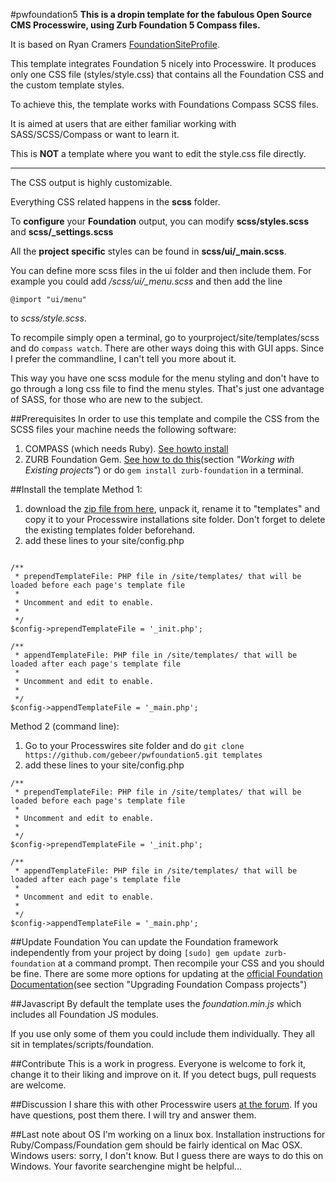 #pwfoundation5
**This is a dropin template for the fabulous Open Source CMS Processwire, using Zurb Foundation 5 Compass files.**

It is based on Ryan Cramers [FoundationSiteProfile](https://github.com/ryancramerdesign/FoundationSiteProfile).

This template integrates Foundation 5 nicely into Processwire. It produces only one CSS file (styles/style.css) that contains all the Foundation CSS and the custom template styles.

To achieve this, the template works with Foundations Compass SCSS files.

It is aimed at users that are either familiar working with SASS/SCSS/Compass or want to learn it.

This is __NOT__ a template where you want to edit the style.css file directly.

---

The CSS output is highly customizable.

Everything CSS related happens in the **scss** folder.

To **configure** your **Foundation** output, you can modify **scss/styles.scss** and **scss/_settings.scss**

All the **project specific** styles can be found in **scss/ui/_main.scss**.

You can define more scss files in the ui folder and then include them.
For example you could add */scss/ui/_menu.scss* and then add the line

```@import "ui/menu"```

to *scss/style.scss*.

To recompile simply open a terminal, go to yourproject/site/templates/scss and do `compass watch`.
There are other ways doing this with GUI apps. Since I prefer the commandline, I can't tell you more about it.

This way you have one scss module for the menu styling and don't have to go through a long css file to find the menu styles. That's just one advantage of SASS, for those who are new to the subject.

##Prerequisites
In order to use this template and compile the CSS from the SCSS files your machine needs the following software:

1. COMPASS (which needs Ruby). [See howto install](http://compass-style.org/install/)
2. ZURB Foundation Gem. [See how to do this](http://foundation.zurb.com/docs/v/4.3.2/sass.html)(section *"Working with Existing projects"*) or do `gem install zurb-foundation` in a terminal.

##Install the template
Method 1:

1. download the [zip file from here](https://github.com/gebeer/pwfoundation5/archive/master.zip), unpack it, rename it to "templates" and copy it to your Processwire installations site folder. Don't forget to delete the existing templates folder beforehand.
2. add these lines to your site/config.php

```

/**
 * prependTemplateFile: PHP file in /site/templates/ that will be loaded before each page's template file
 *
 * Uncomment and edit to enable.
 *
 */
$config->prependTemplateFile = '_init.php';

/**
 * appendTemplateFile: PHP file in /site/templates/ that will be loaded after each page's template file
 *
 * Uncomment and edit to enable.
 *
 */
$config->appendTemplateFile = '_main.php';

```

Method 2 (command line):

1. Go to your Processwires site folder and do `git clone https://github.com/gebeer/pwfoundation5.git templates`
2. add these lines to your site/config.php

```
/**
 * prependTemplateFile: PHP file in /site/templates/ that will be loaded before each page's template file
 *
 * Uncomment and edit to enable.
 *
 */
$config->prependTemplateFile = '_init.php';

/**
 * appendTemplateFile: PHP file in /site/templates/ that will be loaded after each page's template file
 *
 * Uncomment and edit to enable.
 *
 */
$config->appendTemplateFile = '_main.php';
```

##Update Foundation
You can update the Foundation framework independently from your project by doing `[sudo] gem update zurb-foundation` at a command prompt. Then recompile your CSS and you should be fine.
There are some more options for updating at the [official Foundation Documentation](http://foundation.zurb.com/docs/v/4.3.2/sass.html)(see section "Upgrading Foundation Compass projects")


##Javascript
By default the template uses the *foundation.min.js* which includes all Foundation JS modules.

If you use only some of them you could include them individually. They all sit in templates/scripts/foundation.


##Contribute
This is a work in progress.
Everyone is welcome to fork it, change it to their liking and improve on it.
If you detect bugs, pull requests are welcome.

##Discussion
I share this with other Processwire users [at the forum](http://processwire.com/talk/topic/5293-zurb-foundation-5-profiles/#entry51707). If you have questions, post them there. I will try and answer them.

##Last note about OS
I'm working on a linux box. Installation instructions for Ruby/Compass/Foundation gem should be fairly identical on Mac OSX. Windows users: sorry, I don't know. But I guess there are ways to do this on Windows. Your favorite searchengine might be helpful...
